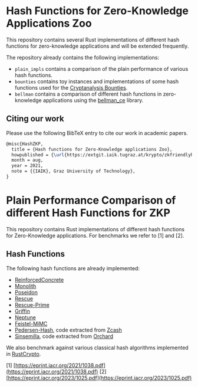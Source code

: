 # Hash Functions for Zero-Knowledge Applications Zoo

This repository contains several Rust implementations of different hash functions for zero-knowledge applications and will be extended frequently.

The repository already contains the following implementations:

- `plain_impls` contains a comparison of the plain performance of various hash functions.
- `bounties` contains toy instances and implementations of some hash functions used for the [Cryptanalysis Bounties](https://www.zkhashbounties.info/).
- `bellman` contains a comparison of different hash functions in zero-knowledge applications using the [bellman_ce](https://github.com/matter-labs/bellman) library.

## Citing our work

Please use the following BibTeX entry to cite our work in academic papers.

```tex
@misc{HashZKP,
  title = {Hash functions for Zero-Knowledge applications Zoo},
  howpublished = {\url{https://extgit.iaik.tugraz.at/krypto/zkfriendlyhashzoo}},
  month = aug,
  year = 2021,
  note = {{IAIK}, Graz University of Technology},
}
```

# Plain Performance Comparison of different Hash Functions for ZKP

This repository contains Rust implementations of different hash functions for Zero-Knowledge applications. For benchmarks we refer to [1] and [2].

## Hash Functions

The following hash functions are already implemented:

- [ReinforcedConcrete](https://eprint.iacr.org/2021/1038.pdf)
- [Monolith](https://eprint.iacr.org/2023/1025.pdf)
- [Poseidon](https://eprint.iacr.org/2019/458.pdf)
- [Rescue](https://eprint.iacr.org/2019/426.pdf)
- [Rescue-Prime](https://www.esat.kuleuven.be/cosic/publications/article-3259.pdf)
- [Griffin](https://eprint.iacr.org/2022/403.pdf)
- [Neptune](https://eprint.iacr.org/2021/1695.pdf)
- [Feistel-MiMC](https://eprint.iacr.org/2016/492.pdf)
- [Pedersen-Hash](https://zips.z.cash/protocol/protocol.pdf#concretepedersenhash), code extracted from [Zcash](https://github.com/zcash/librustzcash)
- [Sinsemilla](https://zips.z.cash/protocol/protocol.pdf#concretesinsemillahash), code extracted from [Orchard](https://github.com/zcash/orchard)

We also benchmark against various classical hash algorithms implemented in [RustCrypto](https://github.com/RustCrypto/hashes).

[1] [https://eprint.iacr.org/2021/1038.pdf](https://eprint.iacr.org/2021/1038.pdf)
[2] [https://eprint.iacr.org/2023/1025.pdf](https://eprint.iacr.org/2023/1025.pdf)
